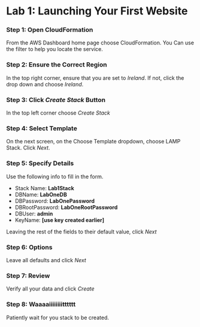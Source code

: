 # Lab 1: Launching Your First Website

### Step 1: Open CloudFormation
From the AWS Dashboard home page choose CloudFormation. You Can use the filter to help you locate the service.
### Step 2:  Ensure the Correct Region
In the top right corner, ensure that you are set to *Ireland*. If not, click the drop down and choose *Ireland*.
### Step 3: Click *Create Stack* Button
In the top left corner choose *Create Stack*
### Step 4: Select Template
On the next screen, on the Choose Template dropdown, choose LAMP Stack. Click *Next*.
### Step 5: Specify Details
Use the following info to fill in the form.
 - Stack Name: **Lab1Stack**
 - DBName: **LabOneDB**
 - DBPassword: **LabOnePassword**
 - DBRootPassword: **LabOneRootPassword**
 - DBUser: **admin**
 - KeyName: **[use key created earlier]**

Leaving the rest of the fields to their default value, click *Next*
### Step 6: Options
Leave all defaults and click *Next*
### Step 7: Review
Verify all your data and click *Create*
### Step 8: Waaaaiiiiiiiitttttt
Patiently wait for you stack to be created.
<!--stackedit_data:
eyJoaXN0b3J5IjpbMTc5MjE3MTU4OSwtMTM4NTExOTE5XX0=
-->